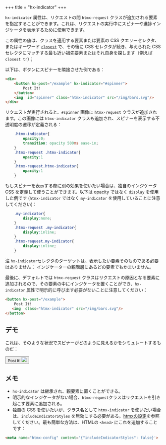 +++
title = "hx-indicator"
+++

`hx-indicator` 属性は、リクエストの間 `htmx-request` クラスが追加される要素を指定することができます。これは、リクエストの実行中にスピナーや進捗インジケータを表示するために使用できます。

この属性の値は、クラスを適用する要素または要素の CSS クエリーセレクタ、またはキーワード [`closest`](https://developer.mozilla.org/docs/Web/API/Element/closest) で、その後に CSS セレクタが続き、与えられた CSS セレクタにマッチする最も近い祖先要素またはそれ自身を探します（例えば `closest tr`）；

以下は、ボタンにスピナーを隣接させた例である：

```html
<div>
    <button hx-post="/example" hx-indicator="#spinner">
        Post It!
    </button>
    <img  id="spinner" class="htmx-indicator" src="/img/bars.svg"/>
</div>
```

リクエストが実行されると、`#spinner` 画像に `htmx-request` クラスが追加されます。この画像には `htmx-indicator` クラスも追加され、スピナーを表示する不透明度の遷移が定義される：

```css
    .htmx-indicator{
        opacity:0;
        transition: opacity 500ms ease-in;
    }
    .htmx-request .htmx-indicator{
        opacity:1
    }
    .htmx-request.htmx-indicator{
        opacity:1
    }
```

もしスピナーを表示する際に別の効果を使いたい場合は、独自のインジケータ CSS を定義して使うことができます。以下は opacity ではなく `display` を使用した例です (`htmx-indicator` ではなく `my-indicator` を使用していることに注意してください)：

```css
    .my-indicator{
        display:none;
    }
    .htmx-request .my-indicator{
        display:inline;
    }
    .htmx-request.my-indicator{
        display:inline;
    }
```

注 `hx-indicator`セレクタのターゲットは、表示したい要素そのものである必要はありません： インジケーターの親階層にあるどの要素でもかまいません。

最後に、デフォルトでは `htmx-request` クラスはリクエストの原因となる要素に追加されるので、その要素の中にインジケータを置くことができ、`hx-indicator` 属性で明示的に呼び出す必要がないことに注意してください：

```html
<button hx-post="/example">
    Post It!
   <img  class="htmx-indicator" src="/img/bars.svg"/>
</button>
```

## デモ

これは、そのような状況でスピナーがどのように見えるかをシミュレートするものだ：

<button class="btn" classes="toggle htmx-request:3s">
    Post It!
   <img  class="htmx-indicator" src="/img/bars.svg"/>
</button>

## メモ

* `hx-indicator` は継承され、親要素に置くことができる。
* 明示的なインジケータがない場合、`htmx-request`クラスはリクエストを引き起こす要素に追加される。
* 独自の CSS を使いたいが、クラス名として `htmx-indicator` を使いたい場合は、`includeIndicatorStyles` を無効にする必要がある。[htmxの設定](@/docs.md#config)を参照してください。最も簡単な方法は、HTMLの `<head>` にこれを追加することです：
 
```html
<meta name="htmx-config" content='{"includeIndicatorStyles": false}'>
```
